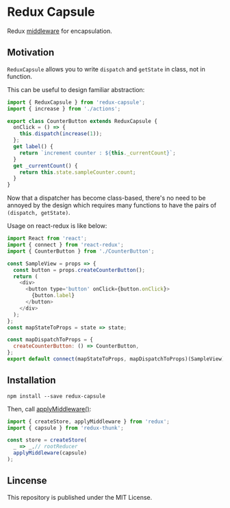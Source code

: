 # Redux Capsule

Redux [middleware](https://redux.js.org/docs/advanced/Middleware.html) for encapsulation.

## Motivation

`ReduxCapsule` allows you to write `dispatch` and `getState` in class, not in function.

This can be useful to design familiar abstraction:

```js
import { ReduxCapsule } from 'redux-capsule';
import { increase } from './actions';

export class CounterButton extends ReduxCapsule {
  onClick = () => {
    this.dispatch(increase(1));
  };
  get label() {
    return `increment counter : ${this._currentCount}`;
  }
  get _currentCount() {
    return this.state.sampleCounter.count;
  }
}
```

Now that a dispatcher has become class-based, there's no need to be annoyed by the design which requires many functions to have the pairs of `(dispatch, getState)`.

Usage on react-redux is like below:

```js
import React from 'react';
import { connect } from 'react-redux';
import { CounterButton } from './CounterButton';

const SampleView = props => {
  const button = props.createCounterButton();
  return (
    <div>
      <button type='button' onClick={button.onClick}>
        {button.label}
      </button>
    </div>
  );
};
const mapStateToProps = state => state;

const mapDispatchToProps = {
  createCounterButton: () => CounterButton,
};
export default connect(mapStateToProps, mapDispatchToProps)(SampleView);
```

## Installation

```
npm install --save redux-capsule
```

Then, call [applyMiddleware()](https://redux.js.org/docs/api/applyMiddleware.html):

```js
import { createStore, applyMiddleware } from 'redux';
import { capsule } from 'redux-thunk';

const store = createStore(
  _ => _,// rootReducer
  applyMiddleware(capsule)
);
```

## Lincense

This repository is published under the MIT License.
